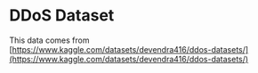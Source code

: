 # DDoS Dataset

This data comes from [https://www.kaggle.com/datasets/devendra416/ddos-datasets/](https://www.kaggle.com/datasets/devendra416/ddos-datasets/)
